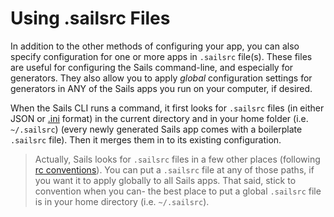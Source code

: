 # Using .sailsrc Files

In addition to the other methods of configuring your app, you can also specify configuration for one or more apps in `.sailsrc` file(s).  These files are useful for configuring the Sails command-line, and especially for generators.  They also allow you to apply _global_ configuration settings for generators in ANY of the Sails apps you run on your computer, if desired.

When the Sails CLI runs a command, it first looks for  `.sailsrc` files (in either JSON or [.ini](http://en.wikipedia.org/wiki/INI_file) format) in the current directory and in your home folder (i.e. `~/.sailsrc`) (every newly generated Sails app comes with a boilerplate `.sailsrc` file).  Then it merges them in to its existing configuration.

> Actually, Sails looks for `.sailsrc` files in a few other places (following [rc conventions](https://github.com/dominictarr/rc#standards)).  You can put a `.sailsrc` file at any of those paths, if you want it to apply globally to all Sails apps.  That said, stick to convention when you can- the best place to put a global `.sailsrc` file is in your home directory (i.e. `~/.sailsrc`).





<docmeta name="displayName" value="Using `.sailsrc` files">

